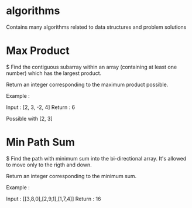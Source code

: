 # algorithms
Contains many algorithms related to data structures and problem solutions

# Max Product
$ Find the contiguous subarray within an array (containing at least one number) which has the largest product.

Return an integer corresponding to the maximum product possible.

Example :

Input : [2, 3, -2, 4]
Return : 6 

Possible with [2, 3]


# Min Path Sum
$ Find the path with minimum sum into the bi-directional array. It's allowed to move only to the rigth and down.

Return an integer corresponding to the minimum sum.

Example :

Input : [[3,8,0],[2,9,1],[1,7,4]]
Return : 16 
